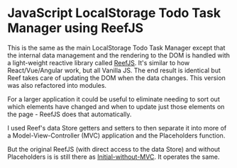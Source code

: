 # JavaScript LocalStorage Todo Task Manager using ReefJS

This is the same as the main LocalStorage Todo Task Manager except that the internal data management and the rendering to the DOM is handled with a light-weight reactive library called [ReefJS](https://reefjs.com/). It's similar to how React/Vue/Angular work, but all Vanilla JS. The end result is identical but Reef takes care of updating the DOM when the data changes. This version was also refactored into modules.

For a larger application it could be useful to eliminate needing to sort out which elements have changed and when to update just those elements on the page - ReefJS does that automatically.

I used Reef's data Store getters and setters to then separate it into more of a Model-View-Controller (MVC) application and the Placeholders function.

But the original ReefJS (with direct access to the data Store) and without Placeholders is is still there as [Initial-without-MVC](https://github.com/sansbacher/todo-task-manager/tree/main/LocalStorage-Based/using-ReefJS/Initial-without-MVC). It operates the same.